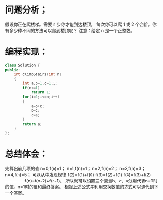 # 问题分析；

假设你正在爬楼梯。需要 n 步你才能到达楼顶。
每次你可以爬 1 或 2 个台阶。你有多少种不同的方法可以爬到楼顶呢？
注意：给定 n 是一个正整数。

# 编程实现：
```C++
class Solution {
public:
    int climbStairs(int n) 
    {
        int a,b=1,c=1,i;
        if(n<=1)
            return 1;
        for(i=2;i<=n;i++)
        {
            a=b+c;
            b=c;
            c=a;
        }
        return a;
    }
};
```

# 总结体会：
先算出前几项的值
n=0,f(n)=1；
n=1,f(n)=1；
n=2,f(n)=2；
n=3,f(n)=3；
n=4,f(n)=5；
可以从中发现规律
f(2)=f(1)+f(0)
f(3)=f(2)+f(1)
f(4)=f(3)+f(2)
……………
f(n)=f(n-2)+f(n-1)。
所以就可以设置三个变量b，c，a分别代表n=0时的值、n=1时的值和最终答案。
根据上述公式并利用交换数值的方式可以迭代到下一个答案。
